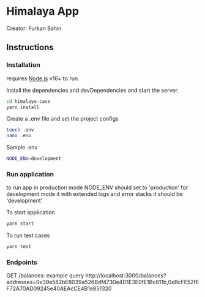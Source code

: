 # Himalaya App
Creator: Furkan Sahin
## Instructions
### Installation

requires [Node.js](https://nodejs.org/) v16+ to run.

Install the dependencies and devDependencies and start the server.

```sh
cd himalaya-case
yarn install
```

Create a .env file and set the project configs
```sh
touch .env
nano .env
```

Sample .env
```sh
NODE_ENV=development
```

### Run application

to run app in production mode NODE_ENV should set to 'production'
for development mode it with extended logs and error stacks it should be 'development'

To start application
```sh
yarn start
```

To run test cases
```sh
yarn test
```

### Endpoints

GET /balances:
example query
http://localhost:3000/balances?addresses=0x39a582bE8039a526Bdf4730e4D1E3E0fE1Bc811b,0xBcFE52fEF72A70AD09245e40AEAcCE4B1e851320
